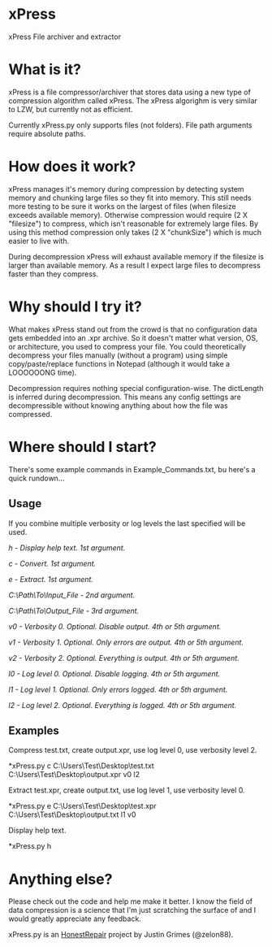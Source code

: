 # xPress
xPress File archiver and extractor

# What is it?
xPress is a file compressor/archiver that stores data using a new type of compression algorithm called xPress. The xPress algorighm is very similar to LZW, but currently not as efficient. 

Currently xPress.py only supports files (not folders). File path arguments require absolute paths.

# How does it work?
xPress manages it's memory during compression by detecting system memory and chunking large files so they fit into memory. This still needs more testing to be sure it works on the largest of files (when filesize exceeds available memory). Otherwise compression would require (2 X "filesize") to compress, which isn't reasonable for extremely large files. By using this method compression only takes (2 X "chunkSize") which is much easier to live with.

During decompression xPress will exhaust available memory if the filesize is larger than available memory. As a result I expect large files to decompress faster than they compress.

# Why should I try it?

What makes xPress stand out from the crowd is that no configuration data gets embedded into an .xpr archive. So it doesn't matter what version, OS, or architecture, you used to compress your file. You could theoretically decompress your files manually (without a program) using simple copy/paste/replace functions in Notepad (although it would take a LOOOOOONG time).  

Decompression requires nothing special configuration-wise. The dictLength is inferred during decompression. This means any config settings are decompressible without knowing anything about how the file was compressed.

# Where should I start?

There's some example commands in Example_Commands.txt, bu here's a quick rundown...

## Usage

If you combine multiple verbosity or log levels the last specified will be used.

*h - Display help text. 1st argument.*

*c - Convert. 1st argument.*

*e - Extract. 1st argument.*


*C:\Path\To\Input_File - 2nd argument.*

*C:\Path\To\Output_File - 3rd argument.*


*v0 - Verbosity 0. Optional. Disable output. 4th or 5th argument.*

*v1 - Verbosity 1. Optional. Only errors are output. 4th or 5th argument.*

*v2 - Verbosity 2. Optional. Everything is output. 4th or 5th argument.*


*l0 - Log level 0. Optional. Disable logging. 4th or 5th argument.*

*l1 - Log level 1. Optional. Only errors logged. 4th or 5th argument.* 

*l2 - Log level 2. Optional. Everything is logged. 4th or 5th argument.*

## Examples

Compress test.txt, create output.xpr, use log level 0, use verbosity level 2.

*xPress.py c C:\Users\Test\Desktop\test.txt C:\Users\Test\Desktop\output.xpr v0 l2


Extract test.xpr, create output.txt, use log level 1, use verbosity level 0.

*xPress.py e C:\Users\Test\Desktop\test.xpr C:\Users\Test\Desktop\output.txt l1 v0


Display help text.

*xPress.py h

# Anything else?

Please check out the code and help me make it better. I know the field of data compression is a science that I'm just scratching the surface of and I would greatly appreciate any feedback.

xPress.py is an [HonestRepair](https://www.HonestRepair.net/) project by Justin Grimes (@zelon88).
